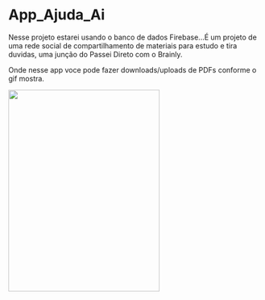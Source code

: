 # App_Ajuda_Ai
<p> Nesse projeto estarei usando o banco de dados Firebase...É um projeto de uma rede social de compartilhamento de materiais para estudo e tira duvidas, uma junção do Passei Direto com o Brainly.</p>
<p>Onde nesse app voce pode fazer downloads/uploads de PDFs conforme o gif mostra.</p>
<img src = "https://user-images.githubusercontent.com/37156004/93632696-2487b080-f9c4-11ea-914a-e97cf14fa068.gif" height="400" width="300"/>
